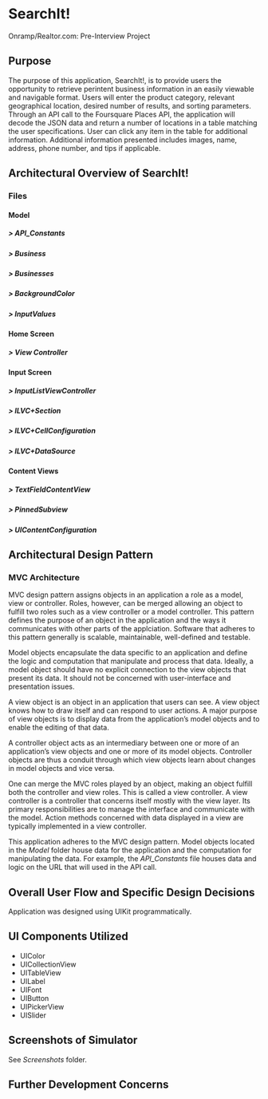# SearchIt!
Onramp/Realtor.com: Pre-Interview Project

## Purpose

The purpose of this application, SearchIt!, is to provide users the opportunity to retrieve perintent business information in an easily viewable and navigable format. Users will enter the product category, relevant geographical location, desired number of results, and sorting parameters. Through an API call to the Foursquare Places API, the application will decode the JSON data and return a number of locations in a table matching the user specifications. User can click any item in the table for additional information. Additional information presented includes images, name, address, phone number, and tips if applicable. 

## Architectural Overview of SearchIt!

### Files

#### **Model**

##### > API_Constants

##### > Business

##### > Businesses

##### > BackgroundColor

##### > InputValues

#### **Home Screen**

##### > View Controller

#### **Input Screen**

##### > InputListViewController

##### > ILVC+Section

##### > ILVC+CellConfiguration

##### > ILVC+DataSource

#### **Content Views**

##### > TextFieldContentView

##### > PinnedSubview

##### > UIContentConfiguration


## Architectural Design Pattern

### MVC Architecture

MVC design pattern assigns objects in an application a role as a model, view or controller. Roles, however, can be merged allowing an object to fulfill two roles such as a view controller or a model controller. This pattern defines the purpose of an object in the application and the ways it communicates with other parts of the applciation. Software that adheres to this pattern generally is scalable, maintainable, well-defined and testable. 

Model objects encapsulate the data specific to an application and define the logic and computation that manipulate and process that data. Ideally, a model object should have no explicit connection to the view objects that present its data. It should not be concerned with user-interface and presentation issues. 

A view object is an object in an application that users can see. A view object knows how to draw itself and can respond to user actions. A major purpose of view objects is to display data from the application’s model objects and to enable the editing of that data. 

A controller object acts as an intermediary between one or more of an application’s view objects and one or more of its model objects. Controller objects are thus a conduit through which view objects learn about changes in model objects and vice versa.

One can merge the MVC roles played by an object, making an object fulfill both the controller and view roles. This is called a view controller. A view controller is a controller that concerns itself mostly with the view layer. Its primary responsibilities are to manage the interface and communicate with the model. Action methods concerned with data displayed in a view are typically implemented in a view controller.

This application adheres to the MVC design pattern. Model objects located in the *Model* folder house data for the application and the computation for manipulating the data. For example, the *API_Constants* file houses data and logic on the URL that will used in the API call. 


## Overall User Flow and Specific Design Decisions

Application was designed using UIKit programmatically.

## UI Components Utilized

+ UIColor
+ UICollectionView
+ UITableView
+ UILabel
+ UIFont
+ UIButton
+ UIPickerView
+ UISlider

## Screenshots of Simulator

See *Screenshots* folder.

## Further Development Concerns


